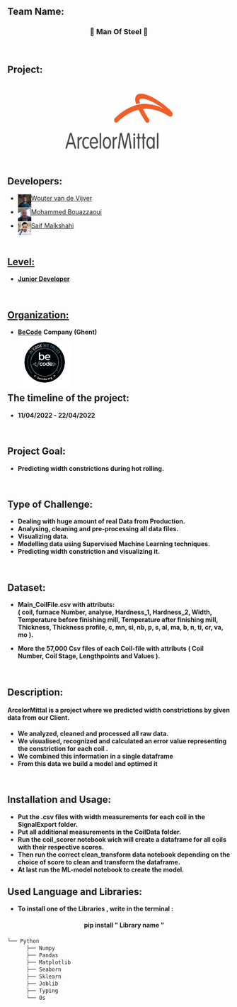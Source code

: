 ## Team Name: 
<h3 align="center"> 🤖  Man Of Steel  🤖 </h3> <br>


## Project:

<p align="center">
<a href="https://belgium.arcelormittal.com/en" target="blank"><img align="center" src="./img/logo.svg" alt="gautamkrishnar" height="180" width="280" /></a>

## Developers: 
* <a href="https://github.com/WoutervdVijver" target="blank"><img align="left" src="./img/WoutervdVijver.jpg" alt="gautamkrishnar" height="30" width="30" /></a> 
 <a href="https://github.com/WoutervdVijver"> Wouter van de Vijver <br>
  
* <a href="https://github.com/mohammedbouazzaoui" target="blank"><img align="left" src="./img/mohammedbouazzaoui.jpg" alt="gautamkrishnar" height="30" width="30" /></a> 
 <a href="https://github.com/mohammedbouazzaoui"> Mohammed Bouazzaoui <br>
  
* <a href="https://github.com/saifalbaghdadi" target="blank"><img align="left" src="./img/saif.jpg" alt="gautamkrishnar" height="30" width="30" /></a> 
 <a href="https://github.com/saifalbaghdadi"> Saif Malkshahi <br>
  
  
<br> 
  
## Level:
  
* <strong> Junior Developer </strong> <br>
  
<br>
  
## Organization:
* <a href="https://www.becode.org"><strong>BeCode</strong></a> <strong>Company (Ghent) </strong> <br> 
  <a href="https://www.becode.org" target="blank"><img align="left" src="./img/becode.png" alt="gautamkrishnar" height="120" width="120" /></a> <br>
<br>
<br>
<br>
<br>

## The timeline of the project: 
* <strong> 11/04/2022 - 22/04/2022  </strong>
<br>
 
## Project Goal: 
* <strong> Predicting width constrictions during hot rolling. </strong>
<br>


## Type of Challenge: 	
* <strong > Dealing with huge amount of real Data from Production. </strong > 
* <strong > Analysing, cleaning and pre-processing all data files. </strong > 
* <strong > Visualizing data. </strong > 
* <strong > Modelling data using Supervised Machine Learning techniques. </strong > 
* <strong > Predicting width constriction and visualizing it. </strong > 

<br>
 
 ## Dataset:
* <strong >  Main_CoilFile.csv with attributs: <br>
    ( coil,	furnace Number,	analyse,	Hardness_1,	Hardness_2,	Width,	Temperature before finishing mill,	Temperature after finishing mill,	Thickness,	Thickness profile,	c,	mn,	si,	nb,	p,	s,	al,	ma,	b,	n,	ti,	cr,	va,	mo ). </strong > 


* <strong >  More the 57,000 Csv files of each Coil-file with attributs ( Coil Number, Coil Stage, Lengthpoints and Values ). </strong > 

  
<br>
 
## Description:
<h4> ArcelorMittal is a project where we predicted width constrictions by given data from our Client. </h4>

* <strong > We analyzed, cleaned and processed all raw data. </strong >
* <strong > We visualised, recognized  and calculated an error value representing the constriction for each coil . </strong >
* <strong > We combined this information in a single dataframe </strong>
* <strong > From this data we build a model and optimed it </strong>
<br>
  
## Installation and Usage:
* <strong > Put the .csv files with width measurements for each coil in the SignalExport folder.</strong >
* <strong > Put all additional measurements in the CoilData folder. </strong >
* <strong > Run the coil_scorer notebook wich will create a dataframe for all coils with their respective scores. </strong >
* <strong > Then run the correct clean_transform data notebook depending on the choice of score to clean and transform the dataframe. </strong >
* <strong > At last run the ML-model notebook to create the model.  </strong >
 
## Used Language and Libraries:
* <strong> To install one of the Libraries , write in the terminal : </strong>
  <h4 align="center"> pip install " Library name " </h4>
 
  
```
└── Python
      ├── Numpy   
      ├── Pandas
      ├── Matplotlib
      ├── Seaborn
      ├── Sklearn
      ├── Joblib
      ├── Typing
      └── Os   
       
     
     
```

